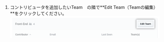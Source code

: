 1. コントリビュータを追加したいTeam　の隣で**Edit Team（Teamの編集）**をクリックしてください。 ![Teamの編集ボタン](/assets/images/help/insights/edit-team.png)
